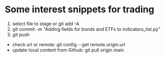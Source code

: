 # Some interest snippets for trading


1) select file to stage or git add -A
2) git commit -m "Adding fields for bonds and ETFs to indicators_list.py"
3) git push


- check url or remote: git config --get remote.origin.url
- update local content from Github: git pull origin main